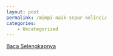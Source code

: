 ```yaml
---
layout: post
permalink: /mimpi-naik-sepur-kelinci/
categories:
    - Uncategorized
---
```


[Baca Selengkapnya](/07)